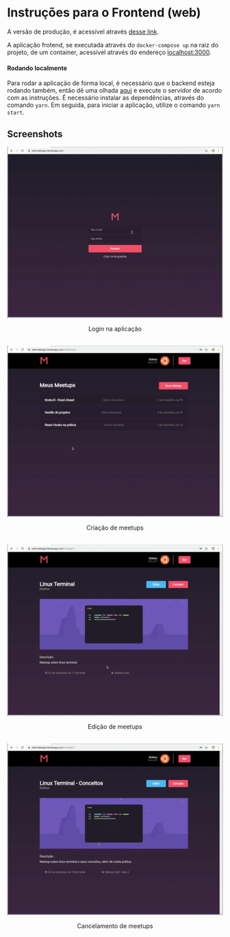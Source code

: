 # Instruções para o Frontend (web)

A versão de produção, é acessível através [desse link](https://web-meetapp.herokuapp.com).

A aplicação frotend, se executada através do `docker-compose up` na raiz do projeto, de um container, acessível através do endereço [localhost:3000](http://localhost:3000).

#### Rodando localmente

Para rodar a aplicação de forma local, é necessário que o backend esteja rodando também, então dê uma olhada [aqui](https://github.com/thejoaov/bootcamp-meetapp/blob/master/docs/server/instructions.md#sem-docker) e execute o servidor de acordo com as instruções.
É necessário instalar as dependências, através do comando `yarn`. Em seguida, para iniciar a aplicação, utilize o comando `yarn start`.

## Screenshots

<div align="center">
  <img src="https://raw.githubusercontent.com/thejoaov/bootcamp-meetapp/master/docs/assets/web/login.gif" width="600" heigth="600">
  <p>Login na aplicação</p>
  </br>
  
  <img src="https://raw.githubusercontent.com/thejoaov/bootcamp-meetapp/master/docs/assets/web/create-meetup.gif" width="600" heigth="600">
  <p>Criação de meetups</p>
  </br>

  <img src="https://raw.githubusercontent.com/thejoaov/bootcamp-meetapp/master/docs/assets/web/edit-meetup.gif" width="600" heigth="600">
  <p>Edição de meetups</p>
  </br>

  <img src="https://raw.githubusercontent.com/thejoaov/bootcamp-meetapp/master/docs/assets/web/cancel-meetup.gif" width="600" heigth="600">
  <p>Cancelamento de meetups</p>
  </br>

</div>
